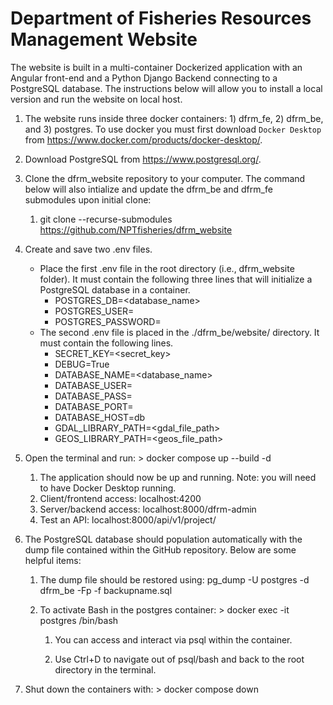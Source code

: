 # Department of Fisheries Resources Management Website

The website is built in a multi-container Dockerized application with an Angular front-end and a Python Django Backend connecting to a PostgreSQL database. The instructions below will allow you to install a local version and run the website on local host.

1.  The website runs inside three docker containers: 1) dfrm_fe, 2) dfrm_be, and 3) postgres. To use docker you must first download `Docker Desktop` from <https://www.docker.com/products/docker-desktop/>.

2.  Download PostgreSQL from <https://www.postgresql.org/>.

3.  Clone the dfrm_website repository to your computer. The command below will also intialize and update the dfrm_be and dfrm_fe submodules upon initial clone:

    1.  git clone --recurse-submodules <https://github.com/NPTfisheries/dfrm_website>

4.  Create and save two .env files.

    -   Place the first .env file in the root directory (i.e., dfrm_website folder). It must contain the following three lines that will initialize a PostgreSQL database in a container.
        -   POSTGRES_DB=<database_name>
        -   POSTGRES_USER=<username>
        -   POSTGRES_PASSWORD=<password>
    -   The second .env file is placed in the ./dfrm_be/website/ directory. It must contain the following lines.
        -   SECRET_KEY=<secret_key>
        -   DEBUG=True
        -   DATABASE_NAME=<database_name>
        -   DATABASE_USER=<username>
        -   DATABASE_PASS=<password>
        -   DATABASE_PORT=<port>
        -   DATABASE_HOST=db
        -   GDAL_LIBRARY_PATH=<gdal_file_path>
        -   GEOS_LIBRARY_PATH=<geos_file_path>

5.  Open the terminal and run: \> docker compose up --build -d

    1.  The application should now be up and running. Note: you will need to have Docker Desktop running.
    2.  Client/frontend access: localhost:4200
    3.  Server/backend access: localhost:8000/dfrm-admin
    4.  Test an API: localhost:8000/api/v1/project/

6.  The PostgreSQL database should population automatically with the dump file contained within the GitHub repository. Below are some helpful items:

    1.  The dump file should be restored using: pg_dump -U postgres -d dfrm_be -Fp -f backupname.sql

    2.  To activate Bash in the postgres container: \> docker exec -it postgres /bin/bash

        1.  You can access and interact via psql within the container.

        2.  Use Ctrl+D to navigate out of psql/bash and back to the root directory in the terminal.

7.  Shut down the containers with: \> docker compose down
